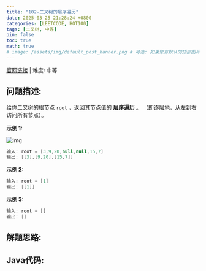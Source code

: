 ```yaml
---
title: "102-二叉树的层序遍历"
date: 2025-03-25 21:28:24 +0800
categories: [LEETCODE, HOT100]
tags: [二叉树, 中等]
pin: false
toc: true
math: true
# image: /assets/img/default_post_banner.png # 可选: 如果您有默认的顶部图片，取消注释并修改路径
---
```


[官网链接](https://leetcode.cn/problems/binary-tree-level-order-traversal/) \| 难度: 中等

## 问题描述: 

给你二叉树的根节点 `root` ，返回其节点值的 **层序遍历** 。 （即逐层地，从左到右访问所有节点）。

**示例 1:**

![img](../assets/img/posts/p102_0.jpg)

```java
输入: root = [3,9,20,null,null,15,7]
输出: [[3],[9,20],[15,7]]
```

**示例 2:**

```java
输入: root = [1]
输出: [[1]]
```

**示例 3:**

```java
输入: root = []
输出: []
```

## 解题思路: 



## Java代码: 

